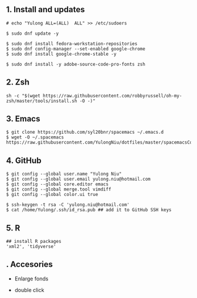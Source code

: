 ## 1. Install and updates

```
# echo "Yulong ALL=(ALL)  ALL" >> /etc/sudoers

$ sudo dnf update -y

$ sudo dnf install fedora-workstation-repositories
$ sudo dnf config-manager --set-enabled google-chrome
$ sudo dnf install google-chrome-stable -y

$ sudo dnf install -y adobe-source-code-pro-fonts zsh
```

## 2. Zsh

```
sh -c "$(wget https://raw.githubusercontent.com/robbyrussell/oh-my-zsh/master/tools/install.sh -O -)"
```

## 3. Emacs

```
$ git clone https://github.com/syl20bnr/spacemacs ~/.emacs.d
$ wget -O ~/.spacemacs https://raw.githubusercontent.com/YulongNiu/dotfiles/master/spacemacsConfig
```

## 4. GitHub

```
$ git config --global user.name "Yulong Niu"
$ git config --global user.email yulong.niu@hotmail.com
$ git config --global core.editor emacs
$ git config --global merge.tool vimdiff
$ git config --global color.ui true

$ ssh-keygen -t rsa -C 'yulong.niu@hotmail.com'
$ cat /home/Yulong/.ssh/id_rsa.pub ## add it to GitHub SSH keys
```

## 5. R

```
## install R packages
'xml2', 'tidyverse'
```

## . Accesories

* Enlarge fonds

* double click

